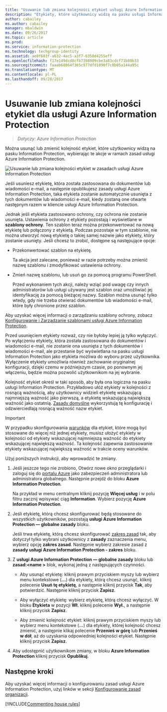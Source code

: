 ```yaml
---
title: "Usuwanie lub zmiana kolejności etykiet usługi Azure Information Protection"
description: "Etykiety, które użytkownicy widzą na pasku usługi Information Protection, możesz usunąć lub zmienić ich kolejność, przeprowadzając konfigurację w zasadach usługi Azure Information Protection."
author: cabailey
ms.author: cabailey
manager: mbaldwin
ms.date: 09/26/2017
ms.topic: article
ms.prod: 
ms.service: information-protection
ms.technology: techgroup-identity
ms.assetid: ae0f603f-a632-4ac5-a3f7-6358d4255eff
ms.openlocfilehash: f17e149dcd8cfb7398909cbe3a83cdcf71b80b33
ms.sourcegitcommit: faaab68064f365c977dfd1890f7c8b05a144a95c
ms.translationtype: MT
ms.contentlocale: pl-PL
ms.lasthandoff: 09/28/2017
---
```

# <a name="how-to-delete-or-reorder-a-label-for-azure-information-protection"></a>Usuwanie lub zmiana kolejności etykiet dla usługi Azure Information Protection

>*Dotyczy: Azure Information Protection*

Można usunąć lub zmienić kolejność etykiet, które użytkownicy widzą na pasku Information Protection, wybierając te akcje w ramach zasad usługi Azure Information Protection.

![Usuwanie lub zmiana kolejności etykiet w zasadach usługi Azure Information Protection](../media/info-protect-contextmenu.png)

Jeśli usuniesz etykietę, która została zastosowana do dokumentów lub wiadomości e-mail, a następnie opublikujesz zasady usługi Azure Information Protection, taka etykieta zostanie automatycznie usunięta z tych dokumentów lub wiadomości e-mail, kiedy zostaną one otwarte następnym razem w kliencie usługi Azure Information Protection.

Jednak jeśli etykieta zastosowano ochrony, czy ochrona nie zostanie usunięta. Ustawienia ochrony z etykiety pozostają i wyświetlane w **szablony ochrony**. Ten szablon teraz można przekonwertować na nową etykietę lub połączony z etykietą. Podczas pozostaje w tym szablonie, nie można utworzyć nową etykietę o takiej samej nazwie jako etykiety, który zostanie usunięty. Jeśli chcesz to zrobić, dostępne są następujące opcje:

- Przekonwertować szablon na etykietę. 
    
    Ta akcja jest zalecane, ponieważ w razie potrzeby można zmienić nazwę szablonu i zmodyfikować ustawienia ochrony.

- Zmień nazwę szablonu, lub usuń go za pomocą programu PowerShell.
    
    Przed wykonaniem tych akcji, należy wziąć pod uwagę czy innych administratorów lub usługi używany jest szablon oraz umożliwiać jej identyfikację za pomocą bieżącej nazwy. Szablon można usunąć tylko wtedy, gdy nie trzeba otwierać dokumentów lub wiadomości e-mail, które były chronione przez szablon.

Aby uzyskać więcej informacji o zarządzaniu szablony ochrony, zobacz [Konfigurowanie i Zarządzanie szablonami usługi Azure Information Protection](configure-policy-templates.md).

Przed usunięciem etykiety rozważ, czy nie byłoby lepiej ją tylko wyłączyć. Po wyłączeniu etykiety, która została zastosowana do dokumentów i wiadomości e-mail, nie zostanie ona usunięta z tych dokumentów i wiadomości e-mail, ale przestanie być wyświetlana na pasku usługi Information Protection jako etykieta możliwa do wyboru przez użytkownika. Wyłączenie etykiety umożliwia również zachowanie oryginalnej konfiguracji, dzięki czemu w późniejszym czasie, po ponownym jej włączeniu, będzie można pozwolić użytkownikom na jej wybranie.

Kolejność etykiet określ w taki sposób, aby była ona logiczna na pasku usługi Information Protection. Przykładowo ułóż etykiety w kolejności z rosnącą ważnością, aby użytkownicy widzieli etykietę wskazującą najmniejszą ważność jako pierwszą, a etykietę wskazującą największą ważność jako ostatnią. [Zasady domyślne](configure-policy-default.md) wykorzystują tę konfigurację i odzwierciedlają rosnącą ważność nazw etykiet.

> [!IMPORTANT]
>W przypadku skonfigurowania [warunków](configure-policy-classification.md) dla etykiet, które mogą być stosowane do więcej niż jednej etykiety, musisz ułożyć etykiety w kolejności od etykiety wskazującej najmniejszą ważność do etykiety wskazującej największą ważność. Ta kolejność zapewnia zastosowanie etykiety wskazującej największą ważność w trakcie oceny warunków.


Użyj poniższych instrukcji, aby wprowadzić te zmiany.

1. Jeśli jeszcze tego nie zrobiono, Otwórz nowe okno przeglądarki i zaloguj się do [portalu Azure](https://portal.azure.com) jako zabezpieczeń administratora lub administratora globalnego. Następnie przejdź do bloku **Azure Information Protection**. 
    
    Na przykład w menu centralnym kliknij pozycję **Więcej usług** i w polu filtru zacznij wpisywać ciąg **Information**. Wybierz pozycję **Azure Information Protection**.

2. Jeśli etykietę, którą chcesz skonfigurować będą stosowane do wszystkich użytkowników, pozostają **usługi Azure Information Protection — globalne zasady** bloku.
    
    Jeśli trwa etykietę, którą chcesz skonfigurować [zakres zasad](configure-policy-scope.md) tak, aby dotyczył tylko wybrani użytkownicy z **zasady** zaznaczenia menu, wybierz opcję **zakres zasad**. Następnie wybierz zakresie zasad z **zasady usługi Azure Information Protection - zakres** bloku.

3. Z **usługi Azure Information Protection — globalne zasady** bloku lub **zasad:\<name >** blok, wykonaj jedną z następujących czynności. 

    - Aby usunąć etykietę: kliknij prawym przyciskiem myszy lub wybierz menu kontekstowe (**...**) dla etykiety, którą chcesz usunąć, kliknij polecenie **Usuń tę etykietę**, a następnie kliknij przycisk **Tak**, aby potwierdzić. Następnie kliknij przycisk **Zapisz**. 

    - Aby wyłączyć etykietę: wybierz etykietę, którą chcesz wyłączyć. W bloku **Etykieta** w pozycji **Wł.** kliknij polecenie **Wył.**, a następnie kliknij przycisk **Zapisz**.

    - Aby zmienić kolejność etykiet: kliknij prawym przyciskiem myszy lub wybierz menu kontekstowe (**...**) dla etykiety, której kolejność chcesz zmienić, a następnie klikaj polecenie **Przenieś w górę** lub **Przenieś w dół**, aż do uzyskania odpowiedniej kolejności etykiet. Następnie kliknij przycisk **Zapisz**. 

4. Aby udostępnić użytkownikom zmiany, w bloku **Azure Information Protection** kliknij przycisk **Opublikuj**.

## <a name="next-steps"></a>Następne kroki

Aby uzyskać więcej informacji o konfigurowaniu zasad usługi Azure Information Protection, użyj linków w sekcji [Konfigurowanie zasad organizacji](configure-policy.md#configuring-your-organizations-policy).  

[!INCLUDE[Commenting house rules](../includes/houserules.md)]

